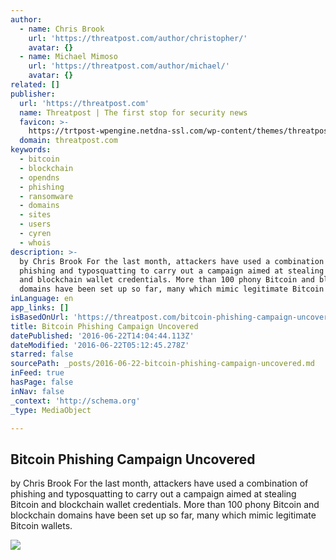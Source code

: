 ```yaml
---
author:
  - name: Chris Brook
    url: 'https://threatpost.com/author/christopher/'
    avatar: {}
  - name: Michael Mimoso
    url: 'https://threatpost.com/author/michael/'
    avatar: {}
related: []
publisher:
  url: 'https://threatpost.com'
  name: Threatpost | The first stop for security news
  favicon: >-
    https://trtpost-wpengine.netdna-ssl.com/wp-content/themes/threatpost/images/site-icon.png
  domain: threatpost.com
keywords:
  - bitcoin
  - blockchain
  - opendns
  - phishing
  - ransomware
  - domains
  - sites
  - users
  - cyren
  - whois
description: >-
  by Chris Brook For the last month, attackers have used a combination of
  phishing and typosquatting to carry out a campaign aimed at stealing Bitcoin
  and blockchain wallet credentials. More than 100 phony Bitcoin and blockchain
  domains have been set up so far, many which mimic legitimate Bitcoin wallets.
inLanguage: en
app_links: []
isBasedOnUrl: 'https://threatpost.com/bitcoin-phishing-campaign-uncovered/118799/'
title: Bitcoin Phishing Campaign Uncovered
datePublished: '2016-06-22T14:04:44.113Z'
dateModified: '2016-06-22T05:12:45.278Z'
starred: false
sourcePath: _posts/2016-06-22-bitcoin-phishing-campaign-uncovered.md
inFeed: true
hasPage: false
inNav: false
_context: 'http://schema.org'
_type: MediaObject

---
```

<article style=""><h1>Bitcoin Phishing Campaign Uncovered</h1><p>by Chris Brook For the last month, attackers have used a combination of phishing and typosquatting to carry out a campaign aimed at stealing Bitcoin and blockchain wallet credentials. More than 100 phony Bitcoin and blockchain domains have been set up so far, many which mimic legitimate Bitcoin wallets.</p><img src="https://trtpost-wpengine.netdna-ssl.com/files/2016/06/Screen-Shot-2016-06-21-at-1.23.25-PM.png" /></article>